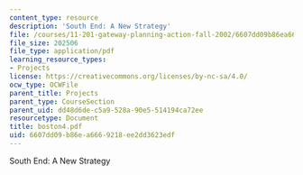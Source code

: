 ```yaml
---
content_type: resource
description: 'South End: A New Strategy'
file: /courses/11-201-gateway-planning-action-fall-2002/6607dd09b86ea6669218ee2dd3623edf_boston4.pdf
file_size: 202506
file_type: application/pdf
learning_resource_types:
- Projects
license: https://creativecommons.org/licenses/by-nc-sa/4.0/
ocw_type: OCWFile
parent_title: Projects
parent_type: CourseSection
parent_uid: dd48d6de-c5a9-528a-90e5-514194ca72ee
resourcetype: Document
title: boston4.pdf
uid: 6607dd09-b86e-a666-9218-ee2dd3623edf
---
```

South End: A New Strategy
